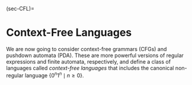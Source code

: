 (sec-CFL)=

# Context-Free Languages

We are now going to consider context-free grammars (CFGs) and pushdown
automata (PDA). These are more powerful versions of regular expressions
and finite automata, respectively, and define a class of languages
called *context-free languages* that includes the canonical non-regular
language $\{0^n1^n \mid n \geq 0\}$.
